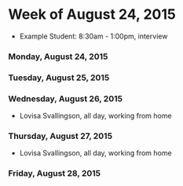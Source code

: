 # Week of August 24, 2015

* Example Student: 8:30am - 1:00pm, interview

### Monday, August 24, 2015


### Tuesday, August 25, 2015



### Wednesday, August 26, 2015

* Lovisa Svallingson, all day, working from home


### Thursday, August 27, 2015

* Lovisa Svallingson, all day, working from home

### Friday, August 28, 2015

